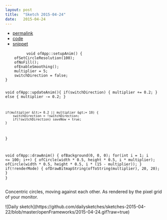 ```yaml
---
layout: post
title:  "Sketch 2015-04-24"
date:   2015-04-24
---
```

<div class="code">
    <ul>
        <li><a href="{% post_url 2015-04-24-sketch %}">permalink</a></li>
        <li><a href="https://github.com/dailysketches/dailySketches/tree/master/sketches/2015-04-24">code</a></li>
        <li><a href="#" class="snippet-button">snippet</a></li>
    </ul>
    <pre class="snippet">
        <code class="cpp">void ofApp::setupAnim() {
    ofSetCircleResolution(100);
    ofNoFill();
    ofEnableSmoothing();
    multiplier = 5;
    switchDirection = false;
}

void ofApp::updateAnim(){
    if(switchDirection) {
        multiplier += 0.2;
    } else {
        multiplier -= 0.2;
    }
    
    if(multiplier &lt;= 0.2 || multiplier &gt;= 10) {
        switchDirection = !switchDirection;
        if(!switchDirection) saveNow = true;
    }
}

void ofApp::drawAnim() {
    ofBackground(0, 0, 0);
    for(int i = 1; i &lt;= 100; i++) {
        ofCircle(width * 0.5, height * 0.5, i * multiplier);
        ofCircle(width * 0.5, height * 0.5, i * (15 - multiplier));
    }
    if(!renderMode) {
        ofDrawBitmapString(ofToString(multiplier), 20, 20);
    }
}</code>
    </pre>
</div>
<p class="description">Concentric circles, moving against each other. As rendered by the pixel grid of your monitor.</p>
![Daily sketch](https://github.com/dailysketches/sketches-2015-04-22/blob/master/openFrameworks/2015-04-24.gif?raw=true)
